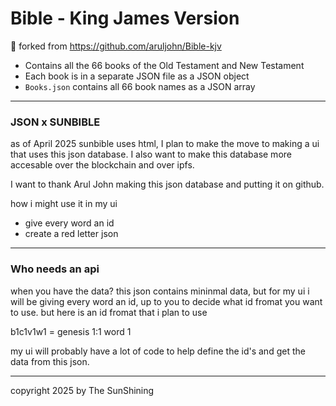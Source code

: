 # Bible - King James Version
🍴 forked from https://github.com/aruljohn/Bible-kjv

+ Contains all the 66 books of the Old Testament and New Testament
+ Each book is in a separate JSON file as a JSON object
+ `Books.json` contains all 66 book names as a JSON array

---

### JSON x SUNBIBLE

as of April 2025 sunbible uses html, I plan to make the move to making a ui that uses this json database. I also want to make this database more accesable over the blockchain and over ipfs.

I want to thank  Arul John making this json database and putting it on github.

how i might use it in my ui
- give every word an id
- create a red letter json

---

### Who needs an api
when you have the data?
this json contains mininmal data, but for my ui i will be giving every word an id, up to you to decide what id fromat you want to use. but here is an id fromat that i plan to use

b1c1v1w1 = genesis 1:1 word 1

my ui will probably have a lot of code to help define the id's and get the data from this json.


---


copyright 2025 by The SunShining
